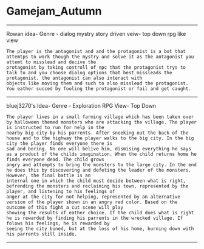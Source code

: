 # Gamejam_Autumn

---

Rowan idea-
Genre - dialog mystry story driven
veiw- top down rpg like view

    The player is the antagonist and and the protagonist is a bot that attemtps to work though the mystry and solve it as the antagonist you attemt to misslead and decive the
    protagonist by taking controll of npc that the protagonist trys to talk to and you choose dialog options that best missleads the protagonist. the antagonist can also interact with
    objects like moving them and such to also misslead the protagonist. You eather succed by fooling the protagonist or fail and get caught.

---

bluej3270's Idea-
Genre - Exploration RPG
View- Top Down

    The player lives in a small farming village which has been taken over by halloween themed monsters who are attacking the village. The player is instructed to run for help in the
    nearby big city by his parrents. After sneeking out the back of the house and to the highway the player walks to the big city. In the big city the player finds everyone there is
    sad and boring. No one will belive him, dismising everything he says as a product of the childs imagination. When the child returns home he finds everyone dead. The child grows
    angry and attempts to bring the monsters to the large city. In the end he does this by discovering and defeting the leader of the monsters. However, the final battle is an
    internal one in which the child must decide between what is right, befrending the monsters and reclaiming his town, represented by the player, and listening to his feelings of
    anger at the city for not helping, represented by an alternative version of the player shown in an angry red color. Based on the outcome of this fight a cut scene will play
    showing the results of eather choice. If the child does what is right he is rewarded by finding his parrents in the wrecked village. If folows his feelings, he is rewarded by
    seeing the city buned, but at the loss of his home, burning down with his parrents still inside.

---
